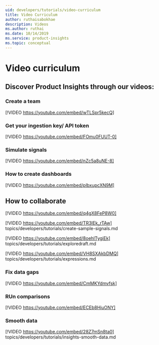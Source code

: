 ```yaml
---
uid: developers/tutorials/video-curriculum
title: Video Curriculum
author: ruthaisabokhae
description: Videos
ms.author: ruthai
ms.date: 10/14/2019
ms.service: product-insights
ms.topic: conceptual
---
```

# Video curriculum

## Discover Product Insights through our videos:

### Create a team
[!VIDEO https://youtube.com/embed/wTLSpr5kecQ]	

### Get your ingestion key/ API token
[!VIDEO https://youtube.com/embed/FOmu0FUUT-0]	

### Simulate signals
[!VIDEO https://youtube.com/embed/nZc5a8uNE-8]	

### How to create dashboards
[!VIDEO https://youtube.com/embed/plbxupcXN9M]	

## How to collaborate 
[!VIDEO https://youtube.com/embed/q4gX8FeP8W0]	


[!VIDEO https://youtube.com/embed/TR3IEk_rTAw]	topics/developers/tutorials/create-sample-signals.md

[!VIDEO https://youtube.com/embed/8oehlTygiEk]	topics/developers/tutorials/exploredraft.md

[!VIDEO https://youtube.com/embed/VH8SXAkbDMQ]	topics/developers/tutorials/expressions.md

### Fix data gaps
[!VIDEO https://youtube.com/embed/CmMKYdmvfsk]	

### RUn comparisons
[!VIDEO https://youtube.com/embed/ECEb8HiuONY]	

### Smooth data
[!VIDEO https://youtube.com/embed/28Z7mSn8ta0]	topics/developers/tutorials/insights-smooth-data.md
